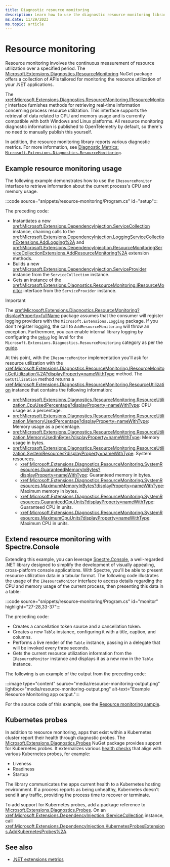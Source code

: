 ```yaml
---
title: Diagnostic resource monitoring
description: Learn how to use the diagnostic resource monitoring library in .NET.
ms.date: 11/29/2023
ms.topic: article
---
```


# Resource monitoring

Resource monitoring involves the continuous measurement of resource utilization over a specified period. The [Microsoft.Extensions.Diagnostics.ResourceMonitoring](https://www.nuget.org/packages/Microsoft.Extensions.Diagnostics.ResourceMonitoring) NuGet package offers a collection of APIs tailored for monitoring the resource utilization of your .NET applications.

The <xref:Microsoft.Extensions.Diagnostics.ResourceMonitoring.IResourceMonitor> interface furnishes methods for retrieving real-time information concerning process resource utilization. This interface supports the retrieval of data related to CPU and memory usage and is currently compatible with both Windows and Linux platforms. All resource monitoring diagnostic information is published to OpenTelemetry by default, so there's no need to manually publish this yourself.

In addition, the resource monitoring library reports various diagnostic metrics. For more information, see [Diagnostic Metrics: `Microsoft.Extensions.Diagnostics.ResourceMonitoring`](built-in-metrics-diagnostics.md#microsoftextensionsdiagnosticsresourcemonitoring).

## Example resource monitoring usage

The following example demonstrates how to use the `IResourceMonitor` interface to retrieve information about the current process's CPU and memory usage.

:::code source="snippets/resource-monitoring/Program.cs" id="setup":::

The preceding code:

- Instantiates a new <xref:Microsoft.Extensions.DependencyInjection.ServiceCollection> instance, chaining calls to the <xref:Microsoft.Extensions.DependencyInjection.LoggingServiceCollectionExtensions.AddLogging%2A> and <xref:Microsoft.Extensions.DependencyInjection.ResourceMonitoringServiceCollectionExtensions.AddResourceMonitoring%2A> extension methods.
- Builds a new <xref:Microsoft.Extensions.DependencyInjection.ServiceProvider> instance from the `ServiceCollection` instance.
- Gets an instance of the <xref:Microsoft.Extensions.Diagnostics.ResourceMonitoring.IResourceMonitor> interface from the `ServiceProvider` instance.

> [!IMPORTANT]
> The <xref:Microsoft.Extensions.Diagnostics.ResourceMonitoring?displayProperty=fullName> package assumes that the consumer will register logging providers with the `Microsoft.Extensions.Logging` package. If you don't register logging, the call to `AddResourceMonitoring` will throw an exception. Furthermore, you can enable internal library logging by configuring the [`Debug`](xref:Microsoft.Extensions.Logging.LogLevel.Debug) log level for the `Microsoft.Extensions.Diagnostics.ResourceMonitoring` category as per the [guide](../extensions/logging.md#log-category).

At this point, with the `IResourceMonitor` implementation you'll ask for resource utilization with the <xref:Microsoft.Extensions.Diagnostics.ResourceMonitoring.IResourceMonitor.GetUtilization%2A?displayProperty=nameWithType> method. The `GetUtilization` method returns a <xref:Microsoft.Extensions.Diagnostics.ResourceMonitoring.ResourceUtilization> instance that contains the following information:

- <xref:Microsoft.Extensions.Diagnostics.ResourceMonitoring.ResourceUtilization.CpuUsedPercentage?displayProperty=nameWithType>: CPU usage as a percentage.
- <xref:Microsoft.Extensions.Diagnostics.ResourceMonitoring.ResourceUtilization.MemoryUsedPercentage?displayProperty=nameWithType>: Memory usage as a percentage.
- <xref:Microsoft.Extensions.Diagnostics.ResourceMonitoring.ResourceUtilization.MemoryUsedInBytes?displayProperty=nameWithType>: Memory usage in bytes.
- <xref:Microsoft.Extensions.Diagnostics.ResourceMonitoring.ResourceUtilization.SystemResources?displayProperty=nameWithType>: System resources.
  - <xref:Microsoft.Extensions.Diagnostics.ResourceMonitoring.SystemResources.GuaranteedMemoryInBytes?displayProperty=nameWithType>: Guaranteed memory in bytes.
  - <xref:Microsoft.Extensions.Diagnostics.ResourceMonitoring.SystemResources.MaximumMemoryInBytes?displayProperty=nameWithType>: Maximum memory in bytes.
  - <xref:Microsoft.Extensions.Diagnostics.ResourceMonitoring.SystemResources.GuaranteedCpuUnits?displayProperty=nameWithType>: Guaranteed CPU in units.
  - <xref:Microsoft.Extensions.Diagnostics.ResourceMonitoring.SystemResources.MaximumCpuUnits?displayProperty=nameWithType>: Maximum CPU in units.

## Extend resource monitoring with Spectre.Console

Extending this example, you can leverage [Spectre.Console](https://www.nuget.org/packages/Spectre.Console), a well-regarded .NET library designed to simplify the development of visually appealing, cross-platform console applications. With Spectre, you'll be able to present resource utilization data in a tabular format. The following code illustrates the usage of the `IResourceMonitor` interface to access details regarding the CPU and memory usage of the current process, then presenting this data in a table:

:::code source="snippets/resource-monitoring/Program.cs" id="monitor" highlight="27-28,33-37":::

The preceding code:

- Creates a cancellation token source and a cancellation token.
- Creates a new `Table` instance, configuring it with a title, caption, and columns.
- Performs a live render of the `Table` instance, passing in a delegate that will be invoked every three seconds.
- Gets the current resource utilization information from the `IResourceMonitor` instance and displays it as a new row in the `Table` instance.

The following is an example of the output from the preceding code:

:::image type="content" source="media/resource-monitoring-output.png" lightbox="media/resource-monitoring-output.png" alt-text="Example Resource Monitoring app output.":::

For the source code of this example, see the [Resource monitoring sample](https://github.com/dotnet/docs/tree/main/docs/core/diagnostics/snippets/resource-monitoring).

## Kubernetes probes

In addition to resource monitoring, apps that exist within a Kubernetes cluster report their health through diagnostic probes. The [Microsoft.Extensions.Diagnostics.Probes](https://www.nuget.org/packages/Microsoft.Extensions.Diagnostics.Probes) NuGet package provides support for Kubernetes probes. It externalizes various [health checks](diagnostic-health-checks.md) that align with various Kubernetes probes, for example:

- Liveness
- Readiness
- Startup

The library communicates the apps current health to a Kubernetes hosting environment. If a process reports as being unhealthy, Kubernetes doesn't send it any traffic, providing the process time to recover or terminate.

To add support for Kubernetes probes, add a package reference to [Microsoft.Extensions.Diagnostics.Probes](https://www.nuget.org/packages/Microsoft.Extensions.Diagnostics.Probes). On an <xref:Microsoft.Extensions.DependencyInjection.IServiceCollection> instance, call <xref:Microsoft.Extensions.DependencyInjection.KubernetesProbesExtensions.AddKubernetesProbes%2A>.

## See also

- [.NET extensions metrics](built-in-metrics-diagnostics.md)
